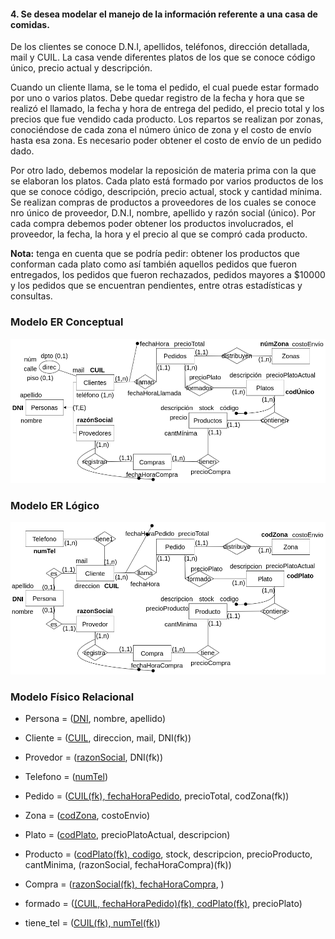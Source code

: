 #### 4.  Se desea modelar el manejo de la información referente a una casa de comidas.

De los clientes se conoce D.N.I, apellidos, teléfonos, dirección detallada, mail y CUIL. La casa vende diferentes platos de los que se conoce código único, precio actual y
descripción.

Cuando un cliente llama, se le toma el pedido, el cual puede estar formado por uno o varios platos. Debe quedar registro de la fecha y hora que se realizó el llamado, la fecha y hora de entrega del pedido, el precio total y los precios que fue vendido cada producto. Los repartos se realizan por zonas, conociéndose de cada zona el número único de zona y el costo de envío hasta esa zona. Es necesario poder obtener el costo de envío de un pedido dado.

Por otro lado, debemos modelar la reposición de materia prima con la que se elaboran los platos. Cada plato está formado por varios productos de los que se conoce código, descripción, precio actual, stock y cantidad mínima. Se realizan compras de productos a proveedores de los cuales se conoce nro único de proveedor, D.N.I, nombre, apellido y razón social (único). Por cada compra debemos poder obtener los productos involucrados, el proveedor, la fecha, la hora y el precio al que se compró cada producto.

**Nota:** tenga en cuenta que se podría pedir: obtener los productos que conforman cada plato como así también aquellos pedidos que fueron entregados, los pedidos que fueron rechazados, pedidos mayores a $10000 y los pedidos que se encuentran pendientes, entre otras estadísticas y consultas.

### Modelo ER Conceptual
![ejercicio4_Conceptual](../../Practica2/Parte1/drawios-png/ejercicio04P2_Conceptual.drawio.png)

### Modelo ER Lógico
![ejercicio4_Lógico](../../Practica2/Parte1/drawios-png/ejercicio04P2_Logico.drawio.png)

### Modelo Físico Relacional

- Persona = (<u>DNI</u>, nombre, apellido)

- Cliente = (<u>CUIL</u>, direccion, mail, DNI(fk))

- Provedor = (<u>razonSocial</u>, DNI(fk))

- Telefono = (<u>numTel</u>)

- Pedido = (<u>CUIL(fk), fechaHoraPedido</u>, precioTotal, codZona(fk))

- Zona = (<u>codZona</u>, costoEnvio)

- Plato = (<u>codPlato</u>, precioPlatoActual, descripcion)

- Producto = (<u>codPlato(fk), codigo</u>, stock, descripcion, precioProducto, cantMinima, (razonSocial, fechaHoraCompra)(fk))

- Compra = (<u>razonSocial(fk), fechaHoraCompra</u>, )

- formado = (<u>(CUIL, fechaHoraPedido)(fk), codPlato(fk)</u>, precioPlato)

- tiene_tel = (<u>CUIL(fk), numTel(fk)</u>)

